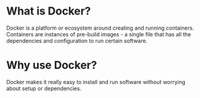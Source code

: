 # What is Docker?

Docker is a platform or ecosystem around creating and running containers. Containers are instances of pre-build images - a single file that has all the dependencies and configuration to run certain software.

# Why use Docker?

Docker makes it really easy to install and run software without worrying about setup or dependencies.